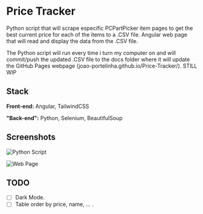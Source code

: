 
# Price Tracker

Python script that will scrape especific PCPartPicker item pages to get the best current price for each of the items to a .CSV file. Angular web page that will read and display the data from the .CSV file.

The Python script will run every time i turn my computer on and will commit/push the updated .CSV file to the docs folder where it will update the GitHub Pages webpage (joao-portelinha.github.io/Price-Tracker/).
STILL WIP


## Stack

**Front-end:** Angular, TailwindCSS

**"Back-end":** Python, Selenium, BeautifulSoup


## Screenshots
![Python Script](https://i.ibb.co/1RBrrdT/Captura-de-ecr-2024-04-28-142400.png)

![Web Page](https://i.ibb.co/VvmBp8W/Captura-de-ecr-2024-04-28-142431.png)

## TODO  

- [ ] Dark Mode.  
- [ ] Table order by price, name, ... .  
